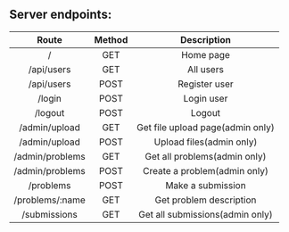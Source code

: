 ## Server endpoints:
| Route                   | Method                              | Description                       |
|:-----------------------:|:-----------------------------------:|:---------------------------------:|
| /                       | GET                                 | Home page                         |
| /api/users              | GET                                 | All users                         |
| /api/users              | POST                                | Register user                     |
| /login                  | POST                                | Login user                        |
| /logout                 | POST                                | Logout                            |
| /admin/upload           | GET                                 | Get file upload page(admin only)  |
| /admin/upload           | POST                                | Upload files(admin only)          |
| /admin/problems         | GET                                 | Get all problems(admin only)      |
| /admin/problems         | POST                                | Create a problem(admin only)      |
| /problems               | POST                                | Make a submission                 |
| /problems/:name         | GET                                 | Get problem description           |
| /submissions            | GET                                 | Get all submissions(admin only)   |
